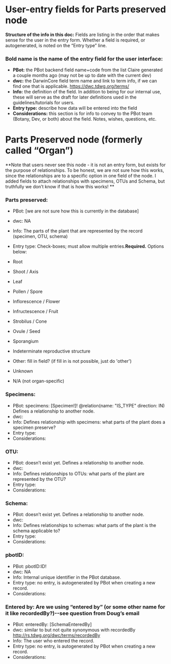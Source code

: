 # User-entry fields for Parts preserved node

**Structure of the info in this doc:** Fields are listing in the order that makes sense for the user in the entry form. Whether a field is required, or autogenerated, is noted on the “Entry type” line.

### Bold name is the name of the entry field for the user interface: 
* **PBot:** the PBot backend field name+code from the list Claire generated a couple months ago (may not be up to date with the current dev)
* **dwc:** the DarwinCore field term name and link to term info, if we can find one that is applicable. https://dwc.tdwg.org/terms/ 
* **Info:** the definition of the field. In addition to being for our internal use, these will serve as the draft for later definitions used in the guidelines/tutorials for users. 
* **Entry type:** describe how data will be entered into the field
* **Considerations:** this section is for info to convey to the PBot team (Botany, Dev, or both) about the field. Notes, wishes, questions, etc. 


# Parts Preserved node (formerly called “Organ”)

**Note that users never see this node - it is not an entry form, but exists for the purpose of relationships. To be honest, we are not sure how this works, since the relationships are to a specific option in one field of the node. I added fields to attach relationships with specimens, OTUs and Schema, but truthfully we don’t know if that is how this works! **

### Parts preserved: 
* PBot: [we are not sure how this is currently in the database]
* dwc: NA
* Info: The parts of the plant that are represented by the record (specimen, OTU, schema)
* Entry type: Check-boxes; must allow multiple entries.**Required.** Options below: 

* Root
* Shoot / Axis 
* Leaf
* Pollen / Spore
* Inflorescence / Flower
* Infructescence / Fruit
* Strobilus / Cone
* Ovule / Seed
* Sporangium
* Indeterminate reproductive structure
* Other: fill in field? (if fill in is not possible, just do 'other')
* Unknown
* N/A (not organ-specific)



### Specimens:
* PBot: specimens: [Specimen!]! @relation(name: "IS_TYPE" direction: IN) Defines a relationship to another node.
* dwc: 
* Info: Defines relationship with specimens: what parts of the plant does a specimen preserve? 
* Entry type: 
* Considerations: 

### OTU:
* PBot: doesn’t exist yet. Defines a relationship to another node.
* dwc: 
* Info: Defines relationships to OTUs: what parts of the plant are represented by the OTU?
* Entry type: 
* Considerations: 

### Schema:
* PBot: doesn’t exist yet. Defines a relationship to another node.
* dwc: 
* Info: Defines relationships to schemas: what parts of the plant is the schema applicable to?
* Entry type: 
* Considerations: 

### pbotID:
* PBot: pbotID:ID!
* dwc:  NA
* Info: Internal unique identifier in the PBot database. 
* Entry type: no entry, is autogenerated by PBot when creating a new record.
* Considerations: 

### Entered by:  Are we using “entered by” (or some other name for it like recordedBy?)--see question from Doug’s email
* PBot: enteredBy: [SchemaEnteredBy]
* dwc: similar to but not quite synonymous with recordedBy http://rs.tdwg.org/dwc/terms/recordedBy
* Info: The user who entered the record.
* Entry type: no entry, is autogenerated by PBot when creating a new record.
* Considerations:


